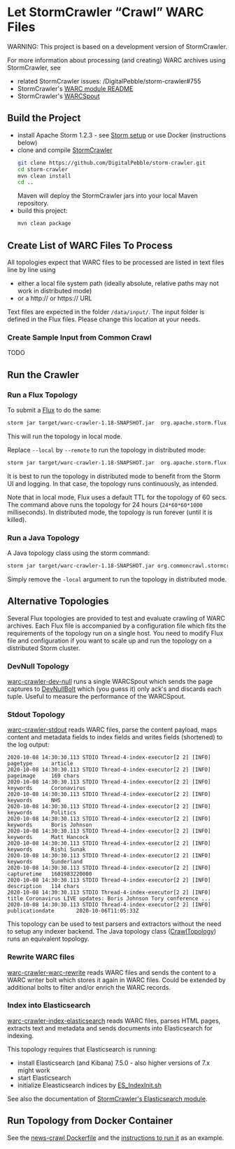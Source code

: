 # Let StormCrawler “Crawl” WARC Files

WARNING: This project is based on a development version of StormCrawler.

For more information about processing (and creating) WARC archives using StormCrawler, see
- related StormCrawler issues: /DigitalPebble/storm-crawler#755
- StormCrawler's [WARC module README](https://github.com/DigitalPebble/storm-crawler/blob/master/external/warc/README.md)
- StormCrawler's [WARCSpout](https://github.com/DigitalPebble/storm-crawler/blob/master/external/warc/src/main/java/com/digitalpebble/stormcrawler/warc/WARCSpout.java)


## Build the Project

- install Apache Storm 1.2.3 - see [Storm setup](https://storm.apache.org/releases/1.2.3/index.html#setup-and-deploying) or use Docker (instructions below)
- clone and compile [StormCrawler](https://github.com/DigitalPebble/storm-crawler)
  ``` sh
  git clone https://github.com/DigitalPebble/storm-crawler.git
  cd storm-crawler
  mvn clean install
  cd ..
  ```
  Maven will deploy the StormCrawler jars into your local Maven repository.
- build this project:
  ``` sh
  mvn clean package
  ```


## Create List of WARC Files To Process

All topologies expect that WARC files to be processed are listed in text files line by line using
- either a local file system path (ideally absolute, relative paths may not work in distributed mode)
- or a http:// or https:// URL

Text files are expected in the folder `/data/input/`. The input folder is defined in the Flux files. Please change this location at your needs.

### Create Sample Input from Common Crawl

TODO


## Run the Crawler


### Run a Flux Topology

To submit a [Flux](https://storm.apache.org/releases/1.2.3/flux.html) to do the same:

``` sh
storm jar target/warc-crawler-1.18-SNAPSHOT.jar  org.apache.storm.flux.Flux --local topology/warc-crawler-stdout/warc-crawler-stdout.flux --sleep 86400000
```

This will run the topology in local mode.

Replace `--local` by `--remote` to run the topology in distributed mode:
``` sh
storm jar target/warc-crawler-1.18-SNAPSHOT.jar  org.apache.storm.flux.Flux --remote topology/warc-crawler-stdout/warc-crawler-stdout.flux
```

It is best to run the topology in distributed mode to benefit from the Storm UI and logging. In that case, the topology runs continuously, as intended.

Note that in local mode, Flux uses a default TTL for the topology of 60 secs. The command above runs the topology for 24 hours (`24*60*60*1000` milliseconds). In distributed mode, the topology is run forever (until it is killed).


### Run a Java Topology

A Java topology class using the storm command:

``` sh
storm jar target/warc-crawler-1.18-SNAPSHOT.jar org.commoncrawl.stormcrawler.CrawlTopology -conf topology/warc-crawler-stdout/warc-crawler-stdout-conf.yaml -local
```
Simply remove the `-local` argument to run the topology in distributed mode.


## Alternative Topologies

Several Flux topologies are provided to test and evaluate crawling of WARC archives. Each Flux file is accompanied by a configuration file which fits the requirements of the topology run on a single host. You need to modify Flux file and configuration if you want to scale up and run the topology on a distributed Storm cluster.

### DevNull Topology

[warc-crawler-dev-null](topology/warc-crawler-dev-null/) runs a single WARCSpout which sends the page captures to [DevNullBolt](https://storm.apache.org/releases/1.2.3/javadocs/org/apache/storm/perf/bolt/DevNullBolt.html) which (you guess it) only ack's and discards each tuple. Useful to measure the performance of the WARCSpout.

### Stdout Topology

[warc-crawler-stdout](topology/warc-crawler-stdout/) reads WARC files, parse the content payload, maps content and metadata fields to index fields and writes fields (shortened) to the log output:
```
2020-10-08 14:30:30.113 STDIO Thread-4-index-executor[2 2] [INFO] pagetype      article
2020-10-08 14:30:30.113 STDIO Thread-4-index-executor[2 2] [INFO] pageimage     169 chars
2020-10-08 14:30:30.113 STDIO Thread-4-index-executor[2 2] [INFO] keywords      Coronavirus
2020-10-08 14:30:30.113 STDIO Thread-4-index-executor[2 2] [INFO] keywords      NHS
2020-10-08 14:30:30.113 STDIO Thread-4-index-executor[2 2] [INFO] keywords      Politics
2020-10-08 14:30:30.113 STDIO Thread-4-index-executor[2 2] [INFO] keywords      Boris Johnson
2020-10-08 14:30:30.113 STDIO Thread-4-index-executor[2 2] [INFO] keywords      Matt Hancock
2020-10-08 14:30:30.113 STDIO Thread-4-index-executor[2 2] [INFO] keywords      Rishi Sunak
2020-10-08 14:30:30.113 STDIO Thread-4-index-executor[2 2] [INFO] keywords      Sunderland
2020-10-08 14:30:30.113 STDIO Thread-4-index-executor[2 2] [INFO] capturetime   1601983220000
2020-10-08 14:30:30.113 STDIO Thread-4-index-executor[2 2] [INFO] description   114 chars
2020-10-08 14:30:30.113 STDIO Thread-4-index-executor[2 2] [INFO] title Coronavirus LIVE updates: Boris Johnson Tory conference ...
2020-10-08 14:30:30.113 STDIO Thread-4-index-executor[2 2] [INFO] publicationdate       2020-10-06T11:05:33Z
```

This topology can be used to test parsers and extractors without the need to setup any indexer backend. The Java topology class ([CrawlTopology](src/main/java/org/commoncrawl/stormcrawler/CrawlTopology.java)) runs an equivalent topology.


### Rewrite WARC files

[warc-crawler-warc-rewrite](topology/warc-crawler-warc-rewrite/) reads WARC files and sends the content to a WARC writer bolt which stores it again in WARC files. Could be extended by additional bolts to filter and/or enrich the WARC records.

### Index into Elasticsearch

[warc-crawler-index-elasticsearch](topology/warc-crawler-index-elasticsearch/) reads WARC files, parses HTML pages, extracts text and metadata and sends documents into Elasticsearch for indexing.

This topology requires that Elasticsearch is running:
- install Elasticsearch (and Kibana) 7.5.0 - also higher versions of 7.x might work
- start Elasticsearch
- initialize Eleasticsearch indices by [ES_IndexInit.sh](topology/warc-crawler-index-elasticsearch/ES_IndexInit.sh)

See also the documentation of [StormCrawler's Elasticsearch module](https://github.com/DigitalPebble/storm-crawler/tree/master/external/elasticsearch).



## Run Topology from Docker Container

See the [news-crawl Dockerfile](https://github.com/commoncrawl/news-crawl/blob/master/Dockerfile) and the [instructions to run it](https://github.com/commoncrawl/news-crawl#run-crawl-from-docker-container) as an example.



